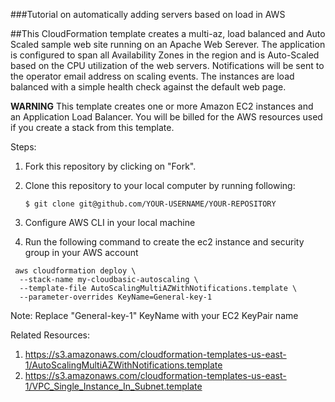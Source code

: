 ###Tutorial on automatically adding servers based on load in AWS

##This CloudFormation template creates a multi-az, load balanced and Auto Scaled sample web site running on an Apache Web Serever. The application is configured to span all Availability Zones in the region and is Auto-Scaled based on the CPU utilization of the web servers. Notifications will be sent to the operator email address on scaling events. The instances are load balanced with a simple health check against the default web page. 

**WARNING** This template creates one or more Amazon EC2 instances and an Application Load Balancer. You will be billed for the AWS resources used if you create a stack from this template. 


Steps:
1. Fork this repository by clicking on "Fork". 
2. Clone this repository to your local computer by running following:

   ```$ git clone git@github.com/YOUR-USERNAME/YOUR-REPOSITORY```
3. Configure AWS CLI in your local machine
4. Run the following command to create the ec2 instance and security group in your AWS account


```
 aws cloudformation deploy \
  --stack-name my-cloudbasic-autoscaling \
  --template-file AutoScalingMultiAZWithNotifications.template \
  --parameter-overrides KeyName=General-key-1
  ```

  Note: Replace "General-key-1" KeyName with your EC2 KeyPair name


Related Resources: 
1. https://s3.amazonaws.com/cloudformation-templates-us-east-1/AutoScalingMultiAZWithNotifications.template
2. https://s3.amazonaws.com/cloudformation-templates-us-east-1/VPC_Single_Instance_In_Subnet.template


